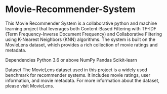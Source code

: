 # Movie-Recommender-System


This Movie Recommender System is a collaborative python and machine learning project that leverages both Content-Based Filtering with TF-IDF (Term Frequency-Inverse Document Frequency) and Collaborative Filtering using K-Nearest Neighbors (KNN) algorithms. 
The system is built on the MovieLens dataset, which provides a rich collection of movie ratings and metadata.

Dependencies
Python 3.6 or above
NumPy
Pandas
Scikit-learn

Dataset
The MovieLens dataset used in this project is a widely used benchmark for recommender systems. It includes movie ratings, user information, and movie metadata.
For more information about the dataset, please visit MovieLens.

